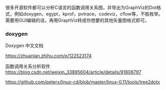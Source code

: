  

很多开源软件都可以分析C语言的函数调用关系图，并导出为GraphViz的Dot格式，例如doxygen，egypt，kprof，pvtrace，codeviz，cflow等，不胜枚举。需要用GUI编辑的话，再用GraphViz转成你想要的其他矢量图格式即可。

### doxygen

Doxygen 中文文档

https://zhuanlan.zhihu.com/p/122523174

函数调用关系分析软件
https://blog.csdn.net/weixin_33895604/article/details/91808797


https://github.com/peterx/linux-cd/blob/master/linux-0.11/tools/tree2dotx